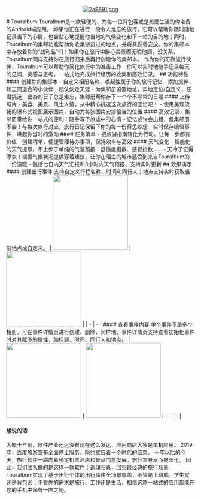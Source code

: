 <p align="center">
    <a href="https://imgtu.com/i/2aSS91"><img src="https://z3.ax1x.com/2021/06/06/2aSS91.png" alt="2aSS91.png" border="0" /></a>
</p>
# Touralbum
Touralbum是一款轻便的、为每一位背包客或是热爱生活的你准备的Android端应用。
如果你正在进行一段令人难忘的旅行，它可以帮助你随时随地记录当下的心情，也会贴心地提醒你当地的气候变化和下一站的目的地；同时，Touralbum的集邮功能帮助你收集游览过的地点，并将其妥善安放。你的集邮本中存放着你的“战利品”们！如果你在旅行中醉心美景而无暇他顾，没关系，Touralbum同样支持你在旅行归来后再行创建你的集邮本。
作为你的可靠旅行伙伴，Touralbum可以帮助你简化旅行中的准备工作：你可以实时地随手记录每天的见闻、灵感与思考，一站式地完成旅行经历的收集和高效记录。
## 功能特性
#### 创建你的集邮本
- 自定义相册名称，唤起独属于你的旅行记忆
- 添加旅伴，和志同道合的小伙伴一起仗剑走天涯
- 为集邮册设置地址，实地定位/自定义，任君挑选
- 出游的日子总是难忘，集邮册帮你存下一个个不寻常的日期
#### 上传照片
- 美食、美景、风土人情，从中精心挑选这次旅行的回忆吧！
- 使用美观流畅的瀑布式视图展示图片，自动为每张图片安排恰当的位置
#### 高效记录
- 集邮册带给你一站式的便利：随手写下旅途中的心情
- 记忆或许会出错，但集邮册不会！与每次旅行对应，旅行日记保留下你的每一份奇思妙想
- 实时保存编辑事件，唤起你当时的激动
#### 任务清单
- 把旅游指南转化为行动，让每一步都有价值
- 创建清单，便捷管理待办事项，保持效率与高效
#### 天气变化
- 智能化的天气提示，不止步于单纯的气温预报：舒适度指数、感冒指数......
- 天冷了记得添衣！根据气候状况提供穿着建议，让你在陌生的城市感受到来自Touralbum的一份温暖
- 包括七日内天气汇报和3小时内天气预报，支持实时更新
## 效果演示
#### 创建出行事件
支持自定义行程名称、时间和同行人；地点支持实时获取当前地点或自定义。
| <img src="https://github.com/operaghost/teamwork/blob/main/images/creatingpage.jpg" width="200px"> | <img src="https://github.com/operaghost/teamwork/blob/main/images/Location.gif" width="200px"> | 
| - | - |
#### 查看事件内容
单个事件下属多个相册，可在事件详情页进行创建、删除，同样地，事件详情页支持查看初始化事件时对其赋予的属性，如标题、时间、同行人和地点。
| <img src="https://github.com/operaghost/teamwork/blob/main/images/EventContent.jpg" width="200px"> | <img src="https://github.com/operaghost/teamwork/blob/main/images/EventContent3.jpg" width="200px"> | 
| - | - |


####  想说的话
大概十年前，软件产业还远没有现在这么发达，应用商店大多是单机应用。
2019年，百度旅游宣布全面停止服务。隐约宣告着一个时代的结束。
十年以后的今天，旅行软件一路向着预定机票酒店和景点门票发展，旅行本身反而被淡化。
因此，我们团队做的是这样一款软件：返璞归真，回归最经典的旅行场景。
Touralbum实现了基于出行个体的出行事件全场景覆盖，不管是上班族，学生党还是背包客；不管你的需求是旅行、工作还是生活，相信这款一站式的应用都能在您的手机中保有一席之地。
